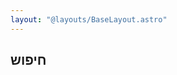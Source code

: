 ```yaml
---
layout: "@layouts/BaseLayout.astro"
---
```

## חיפוש
<link href="/pagefind/pagefind-ui.css" rel="stylesheet">
<script src="/pagefind/pagefind-ui.js"></script>
<div id="search" style="
    --pagefind-ui-scale: 0.8;
    --pagefind-ui-primary: #FFD700;
    --pagefind-ui-text: #F8F8F8;
    --pagefind-ui-background: #282c36;
    --pagefind-ui-border: #444;
    --pagefind-ui-tag: #FFD700;
    --pagefind-ui-border-width: 2px;
    --pagefind-ui-border-radius: 8px;
    --pagefind-ui-image-border-radius: 8px;
    --pagefind-ui-image-box-ratio: 3 / 2;
    --pagefind-ui-font: 'Heebo', sans-serif;
"></div>
<script>
    window.addEventListener('DOMContentLoaded', (event) => {
        new PagefindUI({
            element: "#search", 
            showSubResults: true,
            showImages: false,
            translations: {
                placeholder: "חיפוש",
                zero_results: "לא מצאתי [SEARCH_TERM]",
                load_more: "טען עוד",
                clear_search: "נקה חיפוש",
                results: "תוצאות",
                sub_results: "תוצאות נוספות",
                no_results: "לא מצאתי תוצאות",
            },
        });
    });
</script>